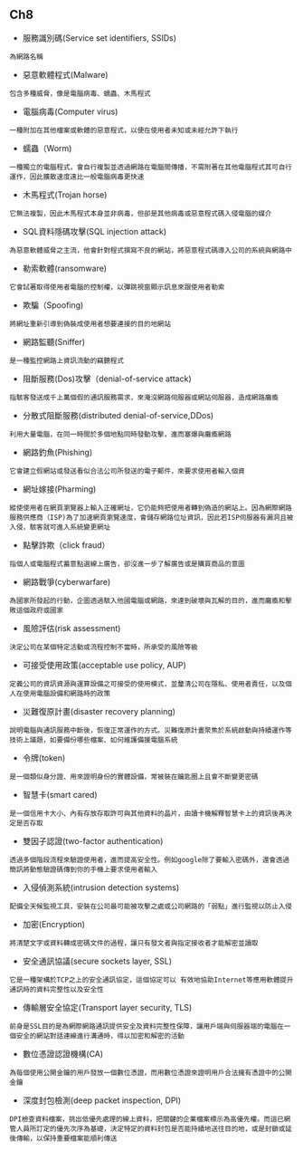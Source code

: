 ## __Ch8__ ##

- 服務識別碼(Service set identifiers, SSIDs) 
```
為網路名稱
```
- 惡意軟體程式(Malware)
```
包含多種威脅，像是電腦病毒、蠕蟲、木馬程式
```
- 電腦病毒(Computer virus)
```
一種附加在其他檔案或軟體的惡意程式，以便在使用者未知或未經允許下執行
```
- 蠕蟲（Worm)
```
一種獨立的電腦程式，會自行複製並透過網路在電腦間傳播，不需附著在其他電腦程式其可自行運作，因此擴散速度遠比一般電腦病毒更快速
```
- 木馬程式(Trojan horse)
```
它無法複製，因此木馬程式本身並非病毒，但卻是其他病毒或惡意程式碼入侵電腦的媒介
```
- SQL資料隱碼攻擊(SQL injection attack)
```
為惡意軟體威脅之主流，他會針對程式撰寫不良的網站，將惡意程式碼導入公司的系統與網路中
```
- 勒索軟體(ransomware)
```
它會試著取得使用者電腦的控制權，以彈跳視窗顯示訊息來跟使用者勒索
```
- 欺騙（Spoofing)
```
將網址重新引導到偽裝成使用者想要連接的目的地網站
```
- 網路監聽(Sniffer)
```
是一種監控網路上資訊流動的竊聽程式
```
- 阻斷服務(Dos)攻擊（denial-of-service attack)
```
指駭客發送成千上萬個假的通訊服務需求，來淹沒網路伺服器或網站伺服器，造成網路癱瘓
```
- 分散式阻斷服務(distributed denial-of-service,DDos)
```
利用大量電腦，在同一時間於多個地點同時發動攻擊，進而塞爆與癱瘓網路
```
- 網路釣魚(Phishing)
```
它會建立假網站或發送看似合法公司所發送的電子郵件，來要求使用者輸入個資
```
- 網址嫁接(Pharming)
```
縱使使用者在網頁瀏覽器上輸入正確網址，它仍能夠把使用者轉到偽造的網站上。因為網際網路服務供應商（ISP)為了加速網頁瀏覽速度，會儲存網路位址資訊，因此若ISP伺服器有漏洞且被入侵，駭客就可進入系統變更網址
```
- 點擊詐欺（click fraud）
```
指個人或電腦程式蓄意點選線上廣告，卻沒進一步了解廣告或是購買商品的意圖
```
- 網路戰爭(cyberwarfare)
```
為國家所發起的行動，企圖透過駭入他國電腦或網路，來達到破壞與瓦解的目的，進而癱瘓和擊敗這個政府或國家
```
- 風險評估(risk assessment)
```
決定公司在某個特定活動或流程控制不當時，所承受的風險等級
```
- 可接受使用政策(acceptable use policy, AUP)
```
定義公司的資訊資源與運算設備之可接受的使用模式，並釐清公司在隱私、使用者責任，以及個人在使用電腦設備和網路時的政策
```
- 災難復原計畫(disaster recovery planning)
```
說明電腦與通訊服務中斷後，恢復正常運作的方式。災難復原計畫聚焦於系統啟動與持續運作等技術上議題，如要備份哪些檔案、如何維護備援電腦系統
```
- 令牌(token)
```
是一個類似身分證、用來證明身份的實體設備，常被裝在鑰匙圈上且會不斷變更密碼
```
- 智慧卡(smart cared)
```
是一個信用卡大小、內有存放存取許可與其他資料的晶片，由讀卡機解釋智慧卡上的資訊後再決定是否存取
```
- 雙因子認證(two-factor authentication)
```
透過多個階段流程來驗證使用者，進而提高安全性。例如google除了要輸入密碼外，還會透過簡訊將動態驗證碼傳到你的手機上要求使用者輸入
```
- 入侵偵測系統(intrusion detection systems)
```
配備全天候監視工具，安裝在公司最可能被攻擊之處或公司網路的「弱點」進行監視以防止入侵
```
- 加密(Encryption)
```
將清楚文字或資料轉成密碼文件的過程，讓只有發文者與指定接收者才能解密並讀取
```
- 安全通訊協議(secure sockets layer, SSL)
```
它是一種架構於TCP之上的安全通訊協定，這個協定可以 有效地協助Internet等應用軟體提升通訊時的資料完整性以及安全性
```
- 傳輸層安全協定(Transport layer security, TLS)
```
前身是SSL目的是為網際網路通訊提供安全及資料完整性保障，讓用戶端與伺服器端的電腦在一個安全的網站對話連線進行溝通時，得以加密和解密的活動
```
- 數位憑證認證機構(CA)
```
為每個使用公開金鑰的用戶發放一個數位憑證，而用數位憑證來證明用戶合法擁有憑證中的公開金鑰
```
- 深度封包檢測(deep packet inspection, DPI)
```
DPI檢查資料檔案，挑出低優先處理的線上資料，把關鍵的企業檔案標示為高優先權。而這已網管人員所訂定的優先次序為基礎，決定特定的資料封包是否能持續地送往目的地，或是封鎖或延後傳輸，以保持重要檔案能順利傳送
```